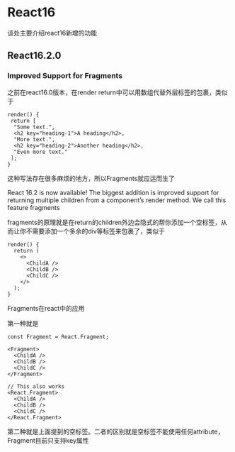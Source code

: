 # React16

该处主要介绍react16新增的功能

## React16.2.0

### Improved Support for Fragments

之前在react16.0版本，在render return中可以用数组代替外层标签的包裹，类似于

```
render() {
 return [
  "Some text.",
  <h2 key="heading-1">A heading</h2>,
  "More text.",
  <h2 key="heading-2">Another heading</h2>,
  "Even more text."
 ];
}
```

这种写法存在很多麻烦的地方，所以Fragments就应运而生了

React 16.2 is now available! The biggest addition is improved support for returning multiple children from a component’s render method. We call this feature fragments

fragments的原理就是在return的children外边会隐式的帮你添加一个空标签，从而让你不需要添加一个多余的div等标签来包裹了，类似于

```
render() {
  return (
    <>
      <ChildA />
      <ChildB />
      <ChildC />
    </>
  );
}
```

Fragments在react中的应用

第一种就是

```
const Fragment = React.Fragment;

<Fragment>
  <ChildA />
  <ChildB />
  <ChildC />
</Fragment>

// This also works
<React.Fragment>
  <ChildA />
  <ChildB />
  <ChildC />
</React.Fragment>
```

第二种就是上面提到的空标签。二者的区别就是空标签不能使用任何attribute，Fragment目前只支持key属性